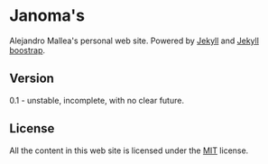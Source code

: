 # Janoma's

Alejandro Mallea's personal web site. Powered by [Jekyll](http://jekyllrb.com) and [Jekyll
boostrap](http://jekyllbootstrap.com).

## Version

0.1 - unstable, incomplete, with no clear future.

## License

All the content in this web site is licensed under the [MIT](http://opensource.org/licenses/MIT) license.
